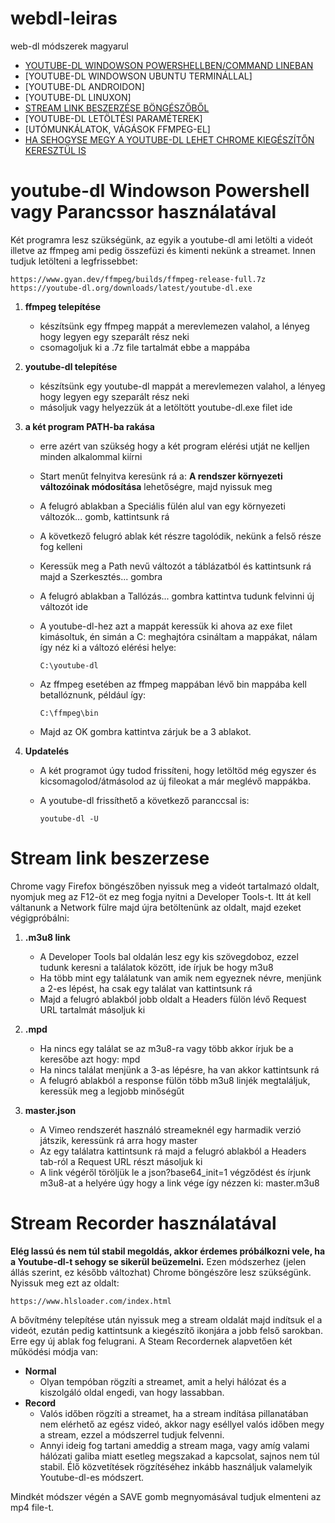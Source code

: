 # webdl-leiras
web-dl módszerek magyarul

- [YOUTUBE-DL WINDOWSON POWERSHELLBEN/COMMAND LINEBAN](#youtube-dl-Windowson-Powershell-vagy-Parancssor-használatával)
- [YOUTUBE-DL WINDOWSON UBUNTU TERMINÁLLAL]
- [YOUTUBE-DL ANDROIDON]
- [YOUTUBE-DL LINUXON]
- [STREAM LINK BESZERZÉSE BÖNGÉSZŐBŐL](#Stream-link-beszerzese)
- [YOUTUBE-DL LETÖLTÉSI PARAMÉTEREK]
- [UTÓMUNKÁLATOK, VÁGÁSOK FFMPEG-EL]
- [HA SEHOGYSE MEGY A YOUTUBE-DL LEHET CHROME KIEGÉSZÍTŐN KERESZTÜL IS](#stream-recorder-használatával)

# youtube-dl Windowson Powershell vagy Parancssor használatával 

Két programra lesz szükségünk, az egyik a youtube-dl ami letölti a videót illetve az ffmpeg ami pedig összefüzi és kimenti nekünk a streamet. Innen tudjuk letölteni a legfrissebbet:

    https://www.gyan.dev/ffmpeg/builds/ffmpeg-release-full.7z
    https://youtube-dl.org/downloads/latest/youtube-dl.exe
   
1. **ffmpeg telepítése**
    - készítsünk egy ffmpeg mappát a merevlemezen valahol, a lényeg hogy legyen egy szeparált rész neki
    - csomagoljuk ki a .7z file tartalmát ebbe a mappába
    
2. **youtube-dl telepítése**
    - készítsünk egy youtube-dl mappát a merevlemezen valahol, a lényeg hogy legyen egy szeparált rész neki
    - másoljuk vagy helyezzük át a letöltött youtube-dl.exe filet ide
    
3. **a két program PATH-ba rakása**
    - erre azért van szükség hogy a két program elérési utját ne kelljen minden alkalommal kiírni
    - Start menűt felnyitva keresünk rá a: __A rendszer környezeti változóinak módosítása__ lehetőségre, majd nyissuk meg
    - A felugró ablakban a Speciális fülén alul van egy környezeti változók... gomb, kattintsunk rá
    - A következő felugró ablak két részre tagolódik, nekünk a felső része fog kelleni
    - Keressük meg a Path nevű változót a táblázatból és kattintsunk rá majd a Szerkesztés... gombra
    - A felugró ablakban a Tallózás... gombra kattintva tudunk felvinni új változót ide
    - A youtube-dl-hez azt a mappát keressük ki ahova az exe filet kimásoltuk, én simán a C: meghajtóra csináltam a mappákat, nálam így néz ki a változó elérési helye:
    
          C:\youtube-dl
    - Az ffmpeg esetében az ffmpeg mappában lévő bin mappába kell betallóznunk, például így:
    
          C:\ffmpeg\bin
    - Majd az OK gombra kattintva zárjuk be a 3 ablakot.
    
4. **Updatelés**
    - A két programot úgy tudod frissíteni, hogy letöltöd még egyszer és kicsomagolod/átmásolod az új fileokat a már meglévő mappákba.
    - A youtube-dl frissíthető a következő paranccsal is:
    
          youtube-dl -U
           
# Stream link beszerzese

Chrome vagy Firefox böngészőben nyissuk meg a videót tartalmazó oldalt, nyomjuk meg az F12-öt ez meg fogja nyitni a Developer Tools-t. Itt át kell váltanunk a Network fülre majd újra betöltenünk az oldalt, majd ezeket végigpróbálni:

1. **.m3u8 link**
    - A Developer Tools bal oldalán lesz egy kis szövegdoboz, ezzel tudunk keresni a találatok között, ide írjuk be hogy m3u8
    - Ha több mint egy találatunk van amik nem egyeznek névre, menjünk a 2-es lépést, ha csak egy találat van kattintsunk rá
    - Majd a felugró ablakból jobb oldalt a Headers fülön lévő Request URL tartalmát másoljuk ki
    
2. **.mpd**
    - Ha nincs egy találat se az m3u8-ra vagy több akkor írjuk be a keresőbe azt hogy: mpd
    - Ha nincs találat menjünk a 3-as lépésre, ha van akkor kattintsunk rá
    - A felugró ablakból a response fülön több m3u8 linjék megtaláljuk, keressük meg a legjobb minőségűt
    
3. **master.json**
    - A Vimeo rendszerét használó streameknél egy harmadik verzió játszik, keressünk rá arra hogy master
    - Az egy találatra kattintsunk rá majd a felugró ablakból a Headers tab-ról a Request URL részt másoljuk ki
    - A link végéről töröljük le a json?base64_init=1 végződést és írjunk m3u8-at a helyére úgy hogy a link vége így nézzen ki: master.m3u8

# Stream Recorder használatával

**Elég lassú és nem túl stabil megoldás, akkor érdemes próbálkozni vele, ha a Youtube-dl-t sehogy se sikerül beüzemelni.**
Ezen módszerhez (jelen állás szerint, ez később változhat) Chrome böngészőre lesz szükségünk.
Nyissuk meg ezt az oldalt:

    https://www.hlsloader.com/index.html

A bővítmény telepítése után nyissuk meg a stream oldalát majd indítsuk el a videót, ezután pedig kattintsunk a kiegészítő ikonjára a jobb felső sarokban. Erre egy új ablak fog felugrani. A Steam Recordernek alapvetően két működési módja van:
- **Normal**
    - Olyan tempóban rögzíti a streamet, amit a helyi hálózat és a kiszolgáló oldal engedi, van hogy lassabban.
- **Record**
    - Valós időben rögzíti a streamet, ha a stream indítása pillanatában nem elérhető az egész videó, akkor nagy eséllyel valós időben megy a stream, ezzel a módszerrel tudjuk felvenni.
    - Annyi ideig fog tartani ameddig a stream maga, vagy amíg valami hálózati galiba miatt esetleg megszakad a kapcsolat, sajnos nem túl stabil. Élő közvetítések rögzítéséhez inkább használjuk valamelyik Youtube-dl-es módszert.

Mindkét módszer végén a SAVE gomb megnyomásával tudjuk elmenteni az mp4 file-t.

